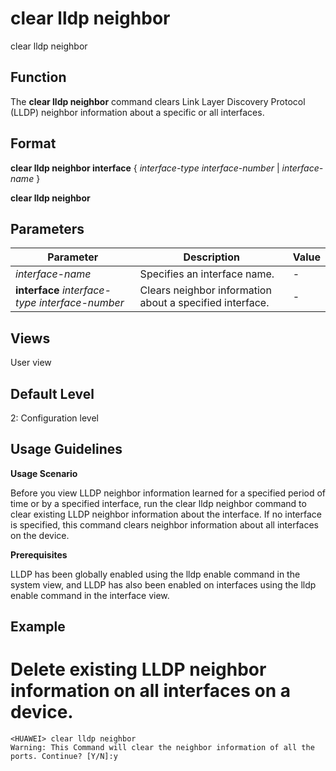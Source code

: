 clear lldp neighbor
===================

clear lldp neighbor

Function
--------



The **clear lldp neighbor** command clears Link Layer Discovery Protocol (LLDP) neighbor information about a specific or all interfaces.




Format
------

**clear lldp neighbor interface** { *interface-type* *interface-number* | *interface-name* }

**clear lldp neighbor**


Parameters
----------

| Parameter | Description | Value |
| --- | --- | --- |
| *interface-name* | Specifies an interface name. | - |
| **interface** *interface-type* *interface-number* | Clears neighbor information about a specified interface. | - |



Views
-----

User view


Default Level
-------------

2: Configuration level


Usage Guidelines
----------------

**Usage Scenario**



Before you view LLDP neighbor information learned for a specified period of time or by a specified interface, run the clear lldp neighbor command to clear existing LLDP neighbor information about the interface. If no interface is specified, this command clears neighbor information about all interfaces on the device.



**Prerequisites**



LLDP has been globally enabled using the lldp enable command in the system view, and LLDP has also been enabled on interfaces using the lldp enable command in the interface view.




Example
-------

# Delete existing LLDP neighbor information on all interfaces on a device.
```
<HUAWEI> clear lldp neighbor
Warning: This Command will clear the neighbor information of all the ports. Continue? [Y/N]:y

```